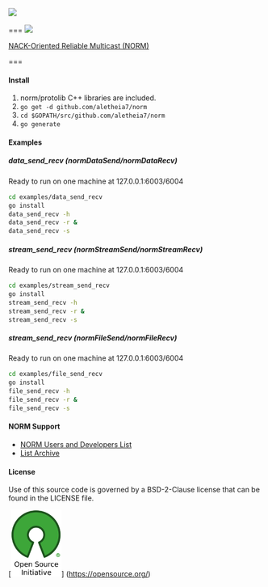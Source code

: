 [![](https://img.shields.io/badge/godoc-reference-blue.svg)](https://godoc.org/github.com/aletheia7/norm) 

===
[![](http://www.nrl.navy.mil/itd/ncs/sites/www.nrl.navy.mil.itd.ncs/files/field/image/NormLogo.gif)](http://www.nrl.navy.mil/itd/ncs/products/norm)

[NACK-Oriented Reliable Multicast (NORM)](http://www.nrl.navy.mil/itd/ncs/products/norm)

===

#### Install

1. norm/protolib C++ libraries are included. 
1. `go get -d github.com/aletheia7/norm`
1. `cd $GOPATH/src/github.com/aletheia7/norm` 
1. `go generate`

#### Examples

##### data_send_recv (normDataSend/normDataRecv) #####
  Ready to run on one machine at 127.0.0.1:6003/6004
```sh
cd examples/data_send_recv 
go install
data_send_recv -h
data_send_recv -r &
data_send_recv -s
```
##### stream_send_recv (normStreamSend/normStreamRecv) #####
  Ready to run on one machine at 127.0.0.1:6003/6004
```sh
cd examples/stream_send_recv 
go install
stream_send_recv -h
stream_send_recv -r &
stream_send_recv -s
```
##### stream_send_recv (normFileSend/normFileRecv) #####
  Ready to run on one machine at 127.0.0.1:6003/6004
```sh
cd examples/file_send_recv 
go install
file_send_recv -h
file_send_recv -r &
file_send_recv -s
```
#### NORM Support

  - [NORM Users and Developers List](http://pf.itd.nrl.navy.mil/mailman/listinfo/norm-dev)
  - [List Archive](http://pf.itd.nrl.navy.mil/pipermail/norm-dev/)

#### License 

Use of this source code is governed by a BSD-2-Clause license that can be found
in the LICENSE file.

[![BSD-2-Clause License](img/osi_logo_100X133_90ppi_0.png)]
(https://opensource.org/)
